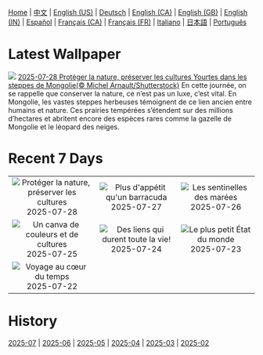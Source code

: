 [Home](../README.md) | [中文](zh-CN.md) | [English (US)](en-US.md) | [Deutsch](de-DE.md) | [English (CA)](en-CA.md) | [English (GB)](en-GB.md) | [English (IN)](en-IN.md) | [Español](es-ES.md) | [Français (CA)](fr-CA.md) | [Français (FR)](fr-FR.md) | [Italiano](it-IT.md) | [日本語](ja-JP.md) | [Português](pt-BR.md)

# Latest Wallpaper
![](https://www.bing.com/th?id=OHR.MongoliaYurts_FR-CA4954429796_UHD.jpg)
[2025-07-28 Protéger la nature, préserver les cultures Yourtes dans les steppes de Mongolie(© Michel Arnault/Shutterstock)](https://www.bing.com/th?id=OHR.MongoliaYurts_FR-CA4954429796_UHD.jpg)
En cette journée, on se rappelle que conserver la nature, ce n’est pas un luxe, c’est vital. En Mongolie, les vastes steppes herbeuses témoignent de ce lien ancien entre humains et nature. Ces prairies tempérées s’étendent sur des millions d’hectares et abritent encore des espèces rares comme la gazelle de Mongolie et le léopard des neiges.

# Recent 7 Days
|  |  |  |
|:---:|:---:|:---:|
| ![](https://www.bing.com/th?id=OHR.MongoliaYurts_FR-CA4954429796_400x240.jpg "Protéger la nature, préserver les cultures") 2025-07-28 | ![](https://www.bing.com/th?id=OHR.BlackfinBarracuda_FR-CA4757779277_400x240.jpg "Plus d'appétit qu'un barracuda") 2025-07-27 | ![](https://www.bing.com/th?id=OHR.MangroveTwilight_FR-CA3446891760_400x240.jpg "Les sentinelles des marées") 2025-07-26 |
| ![](https://www.bing.com/th?id=OHR.LasPalmas_FR-CA3298447065_400x240.jpg "Un canva de couleurs et de cultures") 2025-07-25 | ![](https://www.bing.com/th?id=OHR.AshyWoodswallow_FR-CA7138752559_400x240.jpg "Des liens qui durent toute la vie!") 2025-07-24 | ![](https://www.bing.com/th?id=OHR.VaticanCity_FR-CA7353766247_400x240.jpg "Le plus petit État du monde") 2025-07-23 |
| ![](https://www.bing.com/th?id=OHR.BadlandsSunset_FR-CA7616067476_400x240.jpg "Voyage au cœur du temps") 2025-07-22 |  |  |

# History
[2025-07](../archives/wallpaper/fr-CA/w_2025_07.md) | [2025-06](../archives/wallpaper/fr-CA/w_2025_06.md) | [2025-05](../archives/wallpaper/fr-CA/w_2025_05.md) | [2025-04](../archives/wallpaper/fr-CA/w_2025_04.md) | [2025-03](../archives/wallpaper/fr-CA/w_2025_03.md) | [2025-02](../archives/wallpaper/fr-CA/w_2025_02.md)
